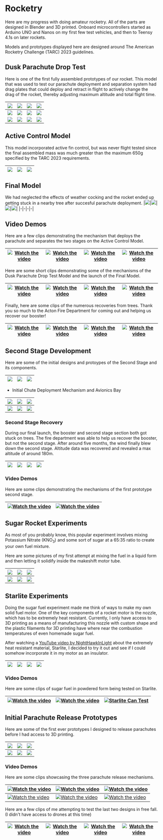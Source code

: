 # Rocketry

Here are my progress with doing amateur rocketry. All of the parts are designed in Blender and 3D printed. Onboard microcontrollers started as Arduino UNO and Nanos on my first few test vehicles, and then to Teensy 4.1s on later rockets.

Models and prototypes displayed here are designed around The American Rocketry Challenge (TARC) 2023 guidelines.

## Dusk Parachute Drop Test

Here is one of the first fully assembled prototypes of our rocket. This model that was used to test our parachute deployment and separation system had drag plates that could deploy and retract in flight to actively change the drag of the rocket, thereby adjusting maximum altitude and total flight time.

|<img src="supp/3D3_07.jpg">|<img src="supp/3D3_03.jpg">|<img src="supp/3D3_04.jpg">|<img src="supp/3D3_02.jpg">|
|-|-|-|-|
|<img src="supp/3D3_01.jpg">|<img src="supp/3D3_06.jpg">|<img src="supp/3D3_05.jpg">|<img src="supp/3D3_09.jpg">|
|<img src="supp/3D3_11.jpg">|<img src="supp/3D3_12.jpg">|<img src="supp/3D3_13.jpg">|<img src="supp/3D3_14.jpg">|<img src="supp/3D3_15.jpg">|

## Active Control Model

This model incorporated active fin control, but was never flight tested since the final assembled mass was much greater than the maximum 650g specified by the TARC 2023 requirements. 

|<img src="supp/3D2_01.jpg">|<img src="supp/3D2_02.jpg">|<img src="supp/3D2_03.jpg">|
|-|-|-|

## Final Model

We had neglected the effects of weather cocking and the rocket ended up getting stuck in a nearby tree after succesful parachute deployment.
|<img src="supp/3D3_17.jpg">|<img src="supp/3D3_18.jpg">|<img src="supp/3D3_19.jpg">|<img src="supp/3D3_20.jpg">|
|-|-|-|-|

## Video Demos

Here are a few clips demonstrating the mechanism that deploys the parachute and separates the two stages on the Active Control Model. 

|[![Watch the video](supp/v3D2_01.jpg)](https://youtu.be/dRLZVN-qMIs) | [![Watch the video](supp/v3D2_02.jpg)](https://youtu.be/9oXZyZaK00M)|[![Watch the video](supp/v3D2_03.jpg)](https://youtu.be/BgpsKC8dh5s) | [![Watch the video](supp/v3D2_04.jpg)](https://youtu.be/U90rV6cNreY)|
|-|-|-|-|

Here are some short clips demonstrating some of the mechanisms of the Dusk Parachute Drop Test Model and the launch of the Final Model.

|[![Watch the video](supp/v3D3_01.jpg)](https://youtu.be/orwTaT2QsHM) | [![Watch the video](supp/v3D3_02.jpg)](https://youtube.com/shorts/jlY4uhW497E)|[![Watch the video](supp/v3D3_03.jpg)](https://youtu.be/WeYL_WNSt4o) | [![Watch the video](supp/v3D3_04.jpg)](https://youtu.be/jKOMEQxLlDE?si=pCsRbt5clWzwvQm1)|
|-|-|-|-|

Finally, here are some clips of the numerous recoveries from trees. Thank you so much to the Acton Fire Department for coming out and helping us recover our booster!

|[![Watch the video](supp/v3D3_05.jpg)](https://youtu.be/WKxZG73TVNU) | [![Watch the video](supp/v3D3_06.jpg)](https://youtu.be/iDgdoLYV31U)|[![Watch the video](supp/v3D3_07.jpg)](https://youtu.be/KX1boG0y4I0) | [![Watch the video](supp/v3D3_08.jpg)](https://youtu.be/6lDTUkFZVw0)|
|-|-|-|-|

## Second Stage Development

Here are some of the initial designs and protoypes of the Second Stage and its components. 

|<img src="supp/TDM_01.jpg">|<img src="supp/TDM_02.jpg">|<img src="supp/TDM_04.jpg">|
|-|-|-|

- Initial Chute Deployment Mechanism and Avionics Bay

|<img src="supp/TDM_07.jpg">|<img src="supp/TDM_10.jpg">|<img src="supp/TDM_08.jpg">|
|-|-|-|
|<img src="supp/TDM_13.jpg">|<img src="supp/TDM_14.jpg">|<img src="supp/TDM_05.jpg">|

### Second Stage Recovery

During our final launch, the booster and second stage section both got stuck on trees. The fire department was able to help us recover the booster, but not the second stage. After around five months, the wind finally blew down the second stage. Altitude data was recovered and revealed a max altitude of around 180m. 

|<img src="supp/3D3_21.jpg">|<img src="supp/3D3_23.jpg">|<img src="supp/3D3_24.jpg">|<img src="supp/3D3_25.jpg">|
|-|-|-|-|

### Video Demos

Here are some clips demonstrating the mechanisms of the first prototype second stage.

|[![Watch the video](supp/vTDM_01.jpg)](https://youtu.be/l3xizZKwwUk) | [![Watch the video](supp/vTDM_02.jpg)](https://youtu.be/FhlWUlfPMo4)|
|-|-|

## Sugar Rocket Experiments

As most of you probably know, this popular experiment involves mixing Potassium Nitrate (KNO<sub>3</sub>) and some sort of sugar at a 65:35 ratio to create your own fuel mixture. 

Here are some pictures of my first attempt at mixing the fuel in a liquid form and then letting it solidify inside the makeshift motor tube.

|<img src="supp/SF_00.jpg"> | <img src="supp/SF_01.jpg">| <img src="supp/SF_02.jpg">|
|-|-|-|
|<img src="supp/SF_03.jpg">|<img src="supp/SF_04.jpg">|<img src="supp/SF_07.jpg">|

## Starlite Experiments

Doing the sugar fuel experiment made me think of ways to make my own solid fuel motor. One of the key components of a rocket motor is the nozzle, which has to be extremely heat resistant. Currently, I only have access to 3D printing as a means of manufacturing this nozzle with custom shape and the plastic filaments for 3D printing have where near the combustion temperatures of even homemade sugar fuel. 

After watching a [YouTube video by NightHawkInLight](https://youtu.be/0IbWampaEcM?si=IoZrKXtvFoe4xgPj) about the extremely heat resistant material, Starlite, I decided to try it out and see if I could somehow incorporate it in my motor as an insulator.

|<img src="supp/starlite_01.jpg"> | <img src="supp/starlite_02.jpg">| <img src="supp/starlite_03.jpg">|<img src="supp/starlite_04.jpg">|
|-|-|-|-|

### Video Demos

Here are some clips of sugar fuel in powdered form being tested on Starlite.

|[![Watch the video](supp/vSF_02.jpg)](https://youtube.com/shorts/BhFbV5xqcCA)|[![Watch the video](supp/vSF_03.jpg)](https://youtube.com/shorts/2O5lPFKsUAQ)|[![Starlite Can Test](supp/vSF_04.jpg)](https://youtu.be/gntbfulrODQ?si=G-18E0W6b0n7oEIH)|
|-|-|-|

## Initial Parachute Release Prototypes

Here are some of the first ever prototypes I designed to release parachutes before I had access to 3D printing. 

|<img src="supp/PP01.jpg"> | <img src="supp/PP02.jpg">| <img src="supp/PR01.jpg"> |
|-|-|-|
| <img src="supp/PR04.jpg"> | <img src="supp/PR02.jpg"> | <img src="supp/PR03.jpg"> |

### Video Demos

Here are some clips showcasing the three parachute release mechanisms.

|[![Watch the video](supp/vPP01.jpg)](https://youtu.be/1HR0Wxssyvg)|[![Watch the video](supp/vPP02.jpg)](https://youtu.be/A_ZSEr7mTrg)|[![Watch the video](supp/vPR01.jpg)](https://youtu.be/e2DXQ48zuMQ) |
|-|-|-|
| [![Watch the video](supp/vPR02.jpg)](https://youtu.be/eSyL7orDIvQ)| [![Watch the video](supp/vPR03.jpg)](https://youtu.be/whPJnxACfhQ) | [![Watch the video](supp/vPR04.jpg)](https://youtu.be/k9BbJgbZOVg)|

Here are a few clips of me attempting to test the last two designs in free fall. (I didn't have access to drones at this time)

|[![Watch the video](supp/vPR05.jpg)](https://youtu.be/kF8ewq9eQEs) | [![Watch the video](supp/vPR06.jpg)](https://youtu.be/SgZlZAWM3Q8)|[![Watch the video](supp/vPR07.jpg)](https://youtu.be/YiJP36TyLnY) | [![Watch the video](supp/vPR08.jpg)](https://youtu.be/1i0-fu0bgAc)|
|-|-|-|-|